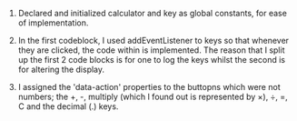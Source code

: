 1. Declared and initialized calculator and key as global constants, for ease of implementation.

2. In the first codeblock, I used addEventListener to keys so that whenever they are clicked, the code within is implemented. The reason that I split up the first 2 code blocks is for one to log the keys whilst the second is for altering the display.

3. I assigned the 'data-action' properties to the buttopns which were not numbers; the +, -, multiply (which I found out is represented by &times;), ÷, =, C and  the decimal (.) keys.